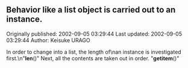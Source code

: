 ## Behavior like a list object is carried out to an instance.

Originally published: 2002-09-05 03:29:44
Last updated: 2002-09-05 03:29:44
Author: Keisuke URAGO

In order to change into a list, the length of\nan instance is investigated first.\n"__len__()" Next, all the contents are taken out in order. "__getitem__()"